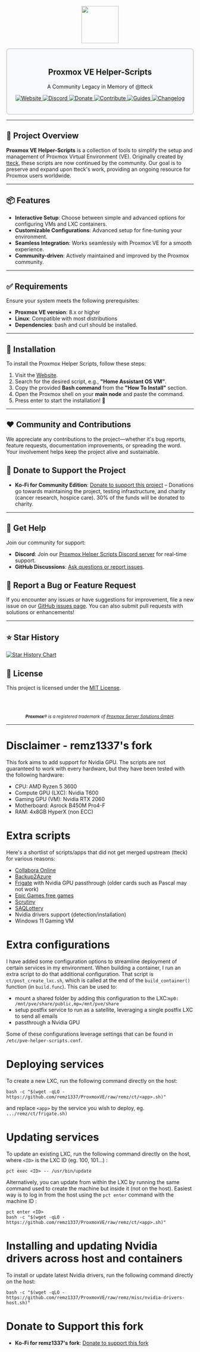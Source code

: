 <div align="center">
  <p align="center">
    <a href="#">
      <img src="https://raw.githubusercontent.com/remz1337/ProxmoxVE/remz/misc/images/logo.png" height="100px" />
    </a>
  </p>
</div>

<div style="border: 2px solid #d1d5db; padding: 20px; border-radius: 8px; background-color: #f9fafb;">
  <h2 align="center">Proxmox VE Helper-Scripts</h2>
  <p align="center">A Community Legacy in Memory of @tteck</p>
  <p align="center">
    <a href="https://helper-scripts.com">
      <img src="https://img.shields.io/badge/Website-4c9b3f?style=for-the-badge&logo=github&logoColor=white" alt="Website" />
    </a>
    <a href="https://discord.gg/jsYVk5JBxq">
      <img src="https://img.shields.io/badge/Discord-7289da?style=for-the-badge&logo=discord&logoColor=white" alt="Discord" />
    </a> 
    <a href="https://ko-fi.com/community_scripts">
      <img src="https://img.shields.io/badge/Support-FF5F5F?style=for-the-badge&logo=ko-fi&logoColor=white" alt="Donate" />
    </a>
    <a href="https://github.com/community-scripts/ProxmoxVE/blob/main/.github/CONTRIBUTOR_AND_GUIDES/CONTRIBUTING.md">
      <img src="https://img.shields.io/badge/Contribute-ff4785?style=for-the-badge&logo=git&logoColor=white" alt="Contribute" />
    </a> 
    <a href="https://github.com/community-scripts/ProxmoxVE/blob/main/.github/CONTRIBUTOR_AND_GUIDES/USER_SUBMITTED_GUIDES.md">
      <img src="https://img.shields.io/badge/Guides-0077b5?style=for-the-badge&logo=read-the-docs&logoColor=white" alt="Guides" />
    </a> 
    <a href="https://github.com/community-scripts/ProxmoxVE/blob/main/CHANGELOG.md">
      <img src="https://img.shields.io/badge/Changelog-6c5ce7?style=for-the-badge&logo=git&logoColor=white" alt="Changelog" />
    </a>
  </p>
</div>

---

## 🚀 Project Overview

**Proxmox VE Helper-Scripts** is a collection of tools to simplify the setup and management of Proxmox Virtual Environment (VE). Originally created by [tteck](https://github.com/tteck), these scripts are now continued by the community. Our goal is to preserve and expand upon tteck's work, providing an ongoing resource for Proxmox users worldwide.

---

## 📦 Features

- **Interactive Setup**: Choose between simple and advanced options for configuring VMs and LXC containers.
- **Customizable Configurations**: Advanced setup for fine-tuning your environment.
- **Seamless Integration**: Works seamlessly with Proxmox VE for a smooth experience.
- **Community-driven**: Actively maintained and improved by the Proxmox community.

---
## ✅ Requirements

Ensure your system meets the following prerequisites:

- **Proxmox VE version**: 8.x or higher
- **Linux**: Compatible with most distributions
- **Dependencies**: bash and curl should be installed.

---

## 🚀 Installation

To install the Proxmox Helper Scripts, follow these steps:

1. Visit the [Website](https://helper-scripts.com/).
2. Search for the desired script, e.g., **"Home Assistant OS VM"**.
3. Copy the provided **Bash command** from the **"How To Install"** section.
4. Open the Proxmox shell on your **main node** and paste the command.
5. Press enter to start the installation! 🚀

---

## ❤️ Community and Contributions

We appreciate any contributions to the project—whether it's bug reports, feature requests, documentation improvements, or spreading the word. Your involvement helps keep the project alive and sustainable.

## 💖 Donate to Support the Project
- **Ko-Fi for Community Edition**: [Donate to support this project](https://ko-fi.com/community_scripts) – Donations go towards maintaining the project, testing infrastructure, and charity (cancer research, hospice care). 30% of the funds will be donated to charity.

---

## 💬 Get Help

Join our community for support:

- **Discord**: Join our [Proxmox Helper Scripts Discord server](https://discord.gg/jsYVk5JBxq) for real-time support.
- **GitHub Discussions**: [Ask questions or report issues](https://github.com/community-scripts/ProxmoxVE/discussions).

## 🤝 Report a Bug or Feature Request

If you encounter any issues or have suggestions for improvement, file a new issue on our [GitHub issues page](https://github.com/community-scripts/ProxmoxVE/issues). You can also submit pull requests with solutions or enhancements!

---

## ⭐ Star History

<a href="https://star-history.com/#community-scripts/ProxmoxVE&Date">
 <picture>
   <source media="(prefers-color-scheme: dark)" srcset="https://api.star-history.com/svg?repos=community-scripts/ProxmoxVE&type=Date&theme=dark" />
   <source media="(prefers-color-scheme: light)" srcset="https://api.star-history.com/svg?repos=community-scripts/ProxmoxVE&type=Date" />
   <img alt="Star History Chart" src="https://api.star-history.com/svg?repos=community-scripts/ProxmoxVE&type=Date" />
 </picture>
</a>

## 📜 License

This project is licensed under the [MIT License](LICENSE).

</br>
</br>
<p align="center">
  <i style="font-size: smaller;"><b>Proxmox</b>® is a registered trademark of <a href="https://www.proxmox.com/en/about/company">Proxmox Server Solutions GmbH</a>.</i>
</p>

---

# Disclaimer - remz1337's fork
This fork aims to add support for Nvidia GPU. The scripts are not guaranteed to work with every hardware, but they have been tested with the following hardware:
- CPU: AMD Ryzen 5 3600
- Compute GPU (LXC): Nvidia T600
- Gaming GPU (VM): Nvidia RTX 2060
- Motherboard: Asrock B450M Pro4-F
- RAM: 4x8GB HyperX (non ECC)

# Extra scripts
Here's a shortlist of scripts/apps that did not get merged upstream (tteck) for various reasons:
- <a href="https://github.com/CollaboraOnline/online">Collabora Online</a>
- <a href="https://github.com/remz1337/Backup2Azure">Backup2Azure</a>
- <a href="https://github.com/blakeblackshear/frigate">Frigate</a> with Nvidia GPU passthrough (older cards such as Pascal may not work)
- <a href="https://github.com/claabs/epicgames-freegames-node">Epic Games free games</a>
- <a href="https://github.com/AnalogJ/scrutiny">Scrutiny</a>
- <a href="https://github.com/remz1337/SAQLottery">SAQLottery</a>
- Nvidia drivers support (detection/installation)
- Windows 11 Gaming VM

# Extra configurations
I have added some configuration options to streamline deployment of certain services in my environment. When building a container, I run an extra script to do that additional configuration. That script is `ct/post_create_lxc.sh`, which is called at the end of the `build_container()` function (in `build.func`). This can be used to:
- mount a shared folder by adding this configuration to the LXC:`mp0: /mnt/pve/share/public,mp=/mnt/pve/share`
- setup postfix service to run as a satellite, leveraging a single postfix LXC to send all emails
- passthrough a Nvidia GPU

Some of these configurations leverage settings that can be found in `/etc/pve-helper-scripts.conf`.

# Deploying services
To create a new LXC, run the following command directly on the host:
```
bash -c "$(wget -qLO - https://github.com/remz1337/ProxmoxVE/raw/remz/ct/<app>.sh)"
```
and replace `<app>` by the service you wish to deploy, eg. `.../remz/ct/frigate.sh)`

# Updating services
To update an existing LXC, run the following command directly on the host, where `<ID>` is the LXC ID (eg. 100, 101...) :
```
pct exec <ID> -- /usr/bin/update
```
Alternatively, you can update from within the LXC by running the same command used to create the machine but inside it (not on the host). Easiest way is to log in from the host using the `pct enter` command with the machine ID :
```
pct enter <ID>
bash -c "$(wget -qLO - https://github.com/remz1337/ProxmoxVE/raw/remz/ct/<app>.sh)"
```

# Installing and updating Nvidia drivers across host and containers
To install or update latest Nvidia drivers, run the following command directly on the host:
```
bash -c "$(wget -qLO - https://github.com/remz1337/ProxmoxVE/raw/remz/misc/nvidia-drivers-host.sh)"
```
# Donate to Support this fork
- **Ko-Fi for remz1337's fork**: [Donate to support this fork](https://ko-fi.com/remz1337)